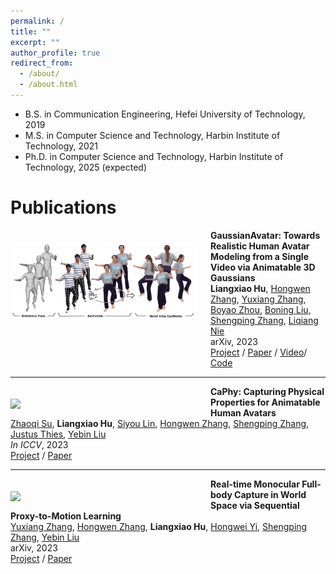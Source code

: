 ```yaml
---
permalink: /
title: ""
excerpt: ""
author_profile: true
redirect_from: 
  - /about/
  - /about.html
---
```


* B.S. in Communication Engineering, Hefei University of Technology, 2019
* M.S. in Computer Science and Technology, Harbin Institute of Technology, 2021
* Ph.D. in Computer Science and Technology, Harbin Institute of Technology, 2025 (expected)



Publications
======

<img align="left" src="../images/GaussianAvatar.png" width="300"  style="padding-right: 20px; padding-top:20px; padding-bottom:80px"/>

<b>GaussianAvatar: Towards Realistic Human Avatar Modeling from a Single Video via Animatable 3D Gaussians</b><br>
<b>Liangxiao Hu</b>, [Hongwen Zhang](https://zhanghongwen.cn/), [Yuxiang Zhang](https://zhangyux15.github.io/), [Boyao Zhou](https://morpheo.inrialpes.fr/people/zhou/), [Boning Liu](), [Shengping Zhang](http://homepage.hit.edu.cn/zhangshengping), [Liqiang Nie](https://liqiangnie.github.io/)<br>
arXiv,  2023<br>
[<i class="fas fa-fw fa-globe"></i>Project](https://huliangxiao.github.io/GaussianAvatar) /
[<i class="fas fa-fw fa-file-pdf"></i>Paper](https://arxiv.org/pdf/2312.02134.pdf) /
[<i class="fas fa-fw fa-video"></i>Video](https://www.youtube.com/watch?v=a4g8Z9nCF-k)/
[<i class="fab fa-fw fa-github fa-github"></i>Code](https://github.com/huliangxiao/GaussianAvatar)<br>

---

<img align="left" src="../images/CaPhy.gif" width="300"  style="padding-right: 20px;; padding-top:20px"/>

<b>CaPhy: Capturing Physical Properties for Animatable Human Avatars</b><br>
[Zhaoqi Su](https://suzhaoqi.github.io/), <b>Liangxiao Hu</b>, [Siyou Lin](https://jsnln.github.io/), [Hongwen Zhang](https://hongwenzhang.github.io/), [Shengping Zhang](http://homepage.hit.edu.cn/zhangshengping), [Justus Thies](https://justusthies.github.io/), [Yebin Liu](http://www.liuyebin.com/)<br>
*In ICCV*, 2023<br>
[<i class="fas fa-fw fa-globe"></i>Project](https://suzhaoqi.github.io/projects/CaPhy/) /
[<i class="fas fa-fw fa-file-pdf"></i>Paper](https://arxiv.org/abs/2308.05925)<br>

---

<img align="left" src="../images/proxycap.png" width="300px"  style= "padding-right: 20px;padding-top: 20px ">

<b>Real-time Monocular Full-body Capture in World Space via Sequential Proxy-to-Motion Learning</b><br>
[Yuxiang Zhang](https://zhangyux15.github.io/), [Hongwen Zhang](https://hongwenzhang.github.io/), <b>Liangxiao Hu</b>, [Hongwei Yi](https://xyyhw.top/), [Shengping Zhang](http://homepage.hit.edu.cn/zhangshengping), [Yebin Liu](http://www.liuyebin.com/)<br>
arXiv,  2023<br>
[<i class="fas fa-fw fa-globe"></i>Project](https://liuyebin.com/proxycap/) /
[<i class="fas fa-fw fa-file-pdf"></i>Paper](https://arxiv.org/pdf/2307.01200.pdf)<br>

